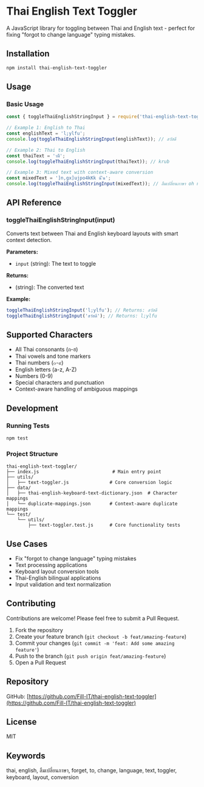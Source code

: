 # Thai English Text Toggler

A JavaScript library for toggling between Thai and English text - perfect for fixing "forgot to change language" typing mistakes.

## Installation

```bash
npm install thai-english-text-toggler
```

## Usage

### Basic Usage

```javascript
const { toggleThaiEnglishStringInput } = require('thai-english-text-toggler');

// Example 1: English to Thai
const englishText = 'l;ylfu';
console.log(toggleThaiEnglishStringInput(englishText)); // สวัสดี

// Example 2: Thai to English  
const thaiText = 'าพีิ';
console.log(toggleThaiEnglishStringInput(thaiText)); // krub

// Example 3: Mixed text with context-aware conversion
const mixedText = ']n,gx]ujpo4kKk น้ ืน';
console.log(toggleThaiEnglishStringInput(mixedText)); // ลืมเปลี่ยนภาษา oh no

```

## API Reference

### toggleThaiEnglishStringInput(input)

Converts text between Thai and English keyboard layouts with smart context detection.

**Parameters:**
- `input` (string): The text to toggle

**Returns:**
- (string): The converted text

**Example:**
```javascript
toggleThaiEnglishStringInput('l;ylfu'); // Returns: สวัสดี
toggleThaiEnglishStringInput('สวัสดี'); // Returns: l;ylfu
```

## Supported Characters

- All Thai consonants (ก-ฮ)
- Thai vowels and tone markers
- Thai numbers (๐-๙)  
- English letters (a-z, A-Z)
- Numbers (0-9)
- Special characters and punctuation
- Context-aware handling of ambiguous mappings

## Development

### Running Tests

```bash
npm test
```

### Project Structure

```
thai-english-text-toggler/
├── index.js                           # Main entry point
├── utils/
│   ├── text-toggler.js               # Core conversion logic
├── data/
│   ├── thai-english-keyboard-text-dictionary.json  # Character mappings
│   └── duplicate-mappings.json       # Context-aware duplicate mappings
└── test/
    └── utils/
        ├── text-toggler.test.js      # Core functionality tests
```

## Use Cases

- Fix "forgot to change language" typing mistakes
- Text processing applications  
- Keyboard layout conversion tools
- Thai-English bilingual applications
- Input validation and text normalization

## Contributing

Contributions are welcome! Please feel free to submit a Pull Request.

1. Fork the repository
2. Create your feature branch (`git checkout -b feat/amazing-feature`)
3. Commit your changes (`git commit -m 'feat: Add some amazing feature'`)
4. Push to the branch (`git push origin feat/amazing-feature`)
5. Open a Pull Request

## Repository

GitHub: [https://github.com/Fill-IT/thai-english-text-toggler](https://github.com/Fill-IT/thai-english-text-toggler)

## License

MIT

## Keywords

thai, english, ลืมเปลี่ยนภาษา, forget, to, change, language, text, toggler, keyboard, layout, conversion